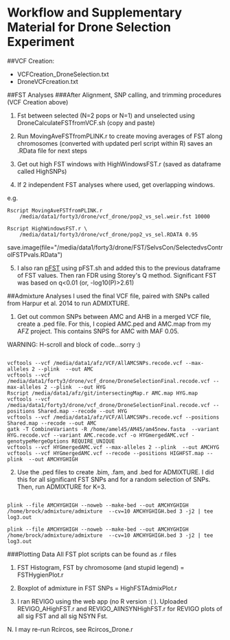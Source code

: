# Workflow and Supplementary Material for Drone Selection Experiment









##VCF Creation:
- VCFCreation_DroneSelection.txt
- DroneVCFcreation.txt




##FST Analyses
###After Alignment, SNP calling, and trimming procedures (VCF Creation above)
1. Fst between selected (N=2 pops or N=1) and unselected using DroneCalculateFSTfromVCF.sh (copy and paste)

2. Run  MovingAveFSTfromPLINK.r <PLINK Fst> <WInsize> to create moving averages of FST along chromosomes (converted with updated perl script within R) saves an .RData file for next steps

3. Get out high FST windows with HighWindowsFST.r <RData> <cutoff> (saved as dataframe called HighSNPs)

4. If 2 independent FST analyses where used, get overlapping windows.

e.g.

<pre><code>Rscript MovingAveFSTfromPLINK.r 
	/media/data1/forty3/drone/vcf_drone/pop2_vs_sel.weir.fst 10000</code></pre>
<pre><code>Rscript HighWindowsFST.r \
	/media/data1/forty3/drone/vcf_drone/pop2_vs_sel.RDATA 0.95</code></pre>

save.image(file="/media/data1/forty3/drone/FST/SelvsCon/SelectedvsControlFSTPvals.RData")

5. I also ran [pFST](https://github.com/jewmanchue/vcflib/wiki/Association-testing-with-GPAT) using pFST.sh and added this to the previous dataframe of FST values. Then ran FDR using Storey's Q method. Significant FST was based on q<0.01 (or, -log10(P)>2.61)


##Admixture Analyses
I used the final VCF file, paired with SNPs called from Harpur et al. 2014 to run ADMIXTURE. 


1. Get out common SNPs between AMC and AHB in a merged VCF file, create a .ped file. For this, I copied AMC.ped and AMC.map from my AFZ project. This contains SNPS for AMC with MAF 0.05. 

WARNING: H-scroll and block of code...sorry :)
<pre><code>
vcftools --vcf /media/data1/afz/VCF/AllAMCSNPs.recode.vcf --max-alleles 2 --plink  --out AMC
vcftools --vcf /media/data1/forty3/drone/vcf_drone/DroneSelectionFinal.recode.vcf --max-alleles 2 --plink  --out HYG
Rscript /media/data1/afz/git/intersectingMap.r AMC.map HYG.map 
vcftools --vcf /media/data1/forty3/drone/vcf_drone/DroneSelectionFinal.recode.vcf --positions Shared.map --recode --out HYG
vcftools --vcf /media/data1/afz/VCF/AllAMCSNPs.recode.vcf --positions Shared.map --recode --out AMC
gatk -T CombineVariants -R /home/amel45/AM45/am45new.fasta  --variant HYG.recode.vcf --variant AMC.recode.vcf -o HYGmergedAMC.vcf -genotypeMergeOptions REQUIRE_UNIQUE
vcftools --vcf HYGmergedAMC.vcf --max-alleles 2 --plink  --out AMCHYG
vcftools --vcf HYGmergedAMC.vcf --recode --positions HIGHFST.map --plink  --out AMCHYGHIGH
</code></pre>


2. Use the .ped files to create .bim, .fam,  and .bed for ADMIXTURE. I did this for all significant FST SNPs and for a random selection of SNPs. Then, run ADMIXTURE for K=3.

<pre><code>
plink --file AMCHYGHIGH --noweb --make-bed --out AMCHYGHIGH
/home/brock/admixture/admixture  --cv=10 AMCHYGHIGH.bed 3 -j2 | tee log3.out

plink --file AMCHYGHIGH --noweb --make-bed --out AMCHYGHIGH
/home/brock/admixture/admixture  --cv=10 AMCHYGHIGH.bed 3 -j2 | tee log3.out
</code></pre>

<!---
#saved in HygieneHighFSTADMIXTURE.xlsx
-->


###Plotting Data
All FST plot scripts can be found as .r files

1. FST Histogram, FST by chromosome (and stupid legend) = FSTHygienPlot.r

2. Boxplot of admixture in FST SNPs = HighFSTAdmixPlot.r

3. I ran REVIGO using the web app (no R version :( ). Uploaded REVIGO_AHighFST.r and REVIGO_AllNSYNHighFST.r for REVIGO plots of all sig FST and all sig NSYN Fst. 

N. I may re-run Rcircos, see Rcircos_Drone.r















